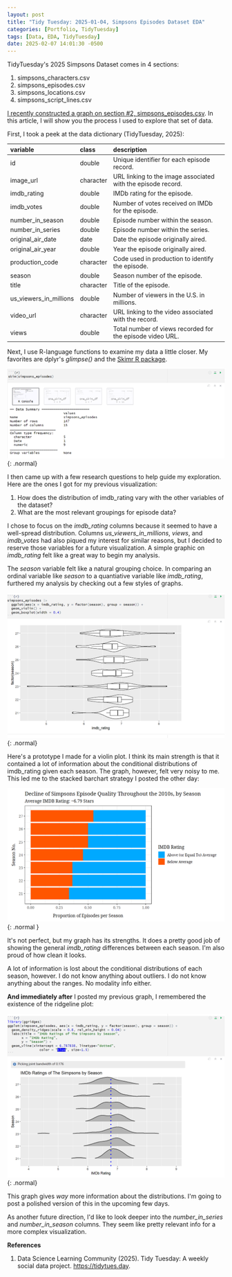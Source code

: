 ```yaml
---
layout: post
title: "Tidy Tuesday: 2025-01-04, Simpsons Episodes Dataset EDA"
categories: [Portfolio, TidyTuesday]
tags: [Data, EDA, TidyTuesday]
date: 2025-02-07 14:01:30 -0500
---
```


TidyTuesday's 2025 Simpsons Dataset comes in 4 sections:

1. simpsons_characters.csv
2. simpsons_episodes.csv
3. simpsons_locations.csv
4. simpsons_script_lines.csv


[I recently constructed a graph on section #2, simpsons_episodes.csv](https://jaclenga.github.io/posts/Simpsons_Decline/). In this article, I will show you the process I used to explore that set of data.

First, I took a peek at the data dictionary (TidyTuesday, 2025):

| variable               | class     | description                                         |
|:-----------------------|:----------|:---------------------------------------------------|
| id                     | double    | Unique identifier for each episode record.                 |
| image_url              | character | URL linking to the image associated with the episode record. |
| imdb_rating            | double    | IMDb rating for the episode. |
| imdb_votes             | double    | Number of votes received on IMDb for the episode. |
| number_in_season       | double    | Episode number within the season. |
| number_in_series       | double    | Episode number within the series. |
| original_air_date      | date      | Date the episode originally aired. |
| original_air_year      | double    | Year the episode originally aired. |
| production_code        | character | Code used in production to identify the episode. |
| season                 | double    | Season number of the episode. |
| title                  | character | Title of the episode. |
| us_viewers_in_millions | double    | Number of viewers in the U.S. in millions. |
| video_url              | character | URL linking to the video associated with the record. |
| views                  | double    | Total number of views recorded for the episode video URL. |


Next, I use R-language functions to examine my data a little closer. My favorites are dplyr's *glimpse()* and the [Skimr R package](https://cran.r-project.org/web/packages/skimr/vignettes/skimr.html).

![Simpsons Skim](/assets/img/Simpsons_Skim_Episodes.png){: .normal}

I then came up with a few research questions to help guide my exploration. Here are the ones I got for my previous visualization:

1. How does the distribution of imdb_rating vary with the other variables of the dataset?
2. What are the most relevant groupings for episode data?

I chose to focus on the *imdb_rating* columns because it seemed to have a well-spread distribution. Columns *us_viewers_in_millions*, *views*, and *imdb_votes* had also piqued my interest for similar reasons, but I decided to reserve those variables for a future visualization. A simple graphic on *imdb_rating* felt like a great way to begin my analysis.

The *season* variable felt like a natural grouping choice. In comparing an ordinal variable like *season* to a quantiative variable like *imdb_rating*, furthered my analysis by checking out a few styles of graphs.

![Simpsons Violin Prototype](/assets/img/simpsons_violin_prototype.png){: .normal}

Here's a prototype I made for a violin plot. I think its main strength is that it contained a lot of information about the conditional distributions of imdb_rating given each season. The graph, however, felt very noisy to me. This led me to the stacked barchart strategy I posted the other day:

![Stacked Barchart Simpsons Visualization](/assets/img/simpsons_decline.png){: .normal }

It's not perfect, but my graph has its strengths. It does a pretty good job of showing the general *imdb_rating* differences between each season. I'm also proud of how clean it looks.

A lot of information is lost about the conditional distributions of each season, however. I do not know anything about outliers. I do not know anything about the ranges. No modality info either.

**And immediately after** I posted my previous graph, I remembered the existence of the ridgeline plot:

![Simpsons Ridgeline Prototype](/assets/img/simpsons_ridgeline_prototype.png){: .normal}

This graph gives *way* more information about the distributions. I'm going to post a polished version of this in the upcoming few days.

As another future direction, I'd like to look deeper into the *number_in_series* and *number_in_season* columns. They seem like pretty relevant info for a more complex visualization.


**References**

1. Data Science Learning Community (2025). Tidy Tuesday: A weekly social data project. https://tidytues.day.